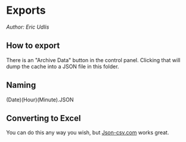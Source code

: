 # Exports

*Author: Eric Udlis*

## How to export

There is an "Archive Data" button in the control panel. Clicking that will dump the cache into a JSON file in this folder.

## Naming

(Date)(Hour)(Minute).JSON

## Converting to Excel

You can do this any way you wish, but [Json-csv.com](json-csv.com) works great.